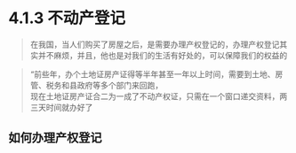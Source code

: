 # 4.1.3 不动产登记
>在我国，当人们购买了房屋之后，是需要办理产权登记的，办理产权登记其实并不麻烦，并且，他也是对我们的生活有好处的，可以保障我们的权益的

>“前些年，办个土地证房产证得等半年甚至一年以上时间，需要到土地、房管、税务和县政府等多个部门来回跑，  
现在土地证房产证合二为一成了不动产权证，只需在一个窗口递交资料，两三天时间就办好了

## 如何办理产权登记

